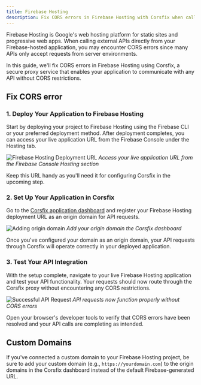 ```yaml
---
title: Firebase Hosting
description: Fix CORS errors in Firebase Hosting with Corsfix when calling external APIs from your website.
---
```


Firebase Hosting is Google's web hosting platform for static sites and progressive web apps. When calling external APIs directly from your Firebase-hosted application, you may encounter CORS errors since many APIs only accept requests from server environments.

In this guide, we'll fix CORS errors in Firebase Hosting using Corsfix, a secure proxy service that enables your application to communicate with any API without CORS restrictions.

## Fix CORS error

### 1. Deploy Your Application to Firebase Hosting

Start by deploying your project to Firebase Hosting using the Firebase CLI or your preferred deployment method. After deployment completes, you can access your live application URL from the Firebase Console under the Hosting tab.

![Firebase Hosting Deployment URL](https://assets.corsfix.com/e7uxkoz.png)
_Access your live application URL from the Firebase Console Hosting section_

Keep this URL handy as you'll need it for configuring Corsfix in the upcoming step.

### 2. Set Up Your Application in Corsfix

Go to the [Corsfix application dashboard](https://app.corsfix.com) and register your Firebase Hosting deployment URL as an origin domain for API requests.

![Adding origin domain](https://assets.corsfix.com/8bna8zej.png)
_Add your origin domain the Corsfix dashboard_

Once you've configured your domain as an origin domain, your API requests through Corsfix will operate correctly in your deployed application.

### 3. Test Your API Integration

With the setup complete, navigate to your live Firebase Hosting application and test your API functionality. Your requests should now route through the Corsfix proxy without encountering any CORS restrictions.

![Successful API Request](https://assets.corsfix.com/pys9md3j.png)
_API requests now function properly without CORS errors_

Open your browser's developer tools to verify that CORS errors have been resolved and your API calls are completing as intended.

## Custom Domains

If you've connected a custom domain to your Firebase Hosting project, be sure to add your custom domain (e.g., `https://yourdomain.com`) to the origin domains in the Corsfix dashboard instead of the default Firebase-generated URL.
